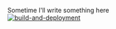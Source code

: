 Sometime I'll write something here \
[![build-and-deployment](https://github.com/sk13man/sk13man.github.io/actions/workflows/pages/pages-build-deployment/badge.svg)](https://github.com/sk13man/sk13man.github.io/actions/workflows/pages/pages-build-deployment)
